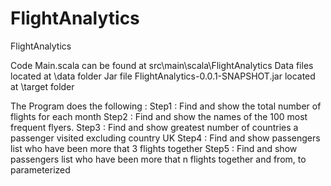 # FlightAnalytics
FlightAnalytics 

Code Main.scala can be found at  src\main\scala\FlightAnalytics
Data files located at \data folder
Jar file FlightAnalytics-0.0.1-SNAPSHOT.jar located at \target folder

The Program does the following :
Step1 :  Find and show the total number of flights for each month
Step2 :  Find and show the names of the 100 most frequent flyers.
Step3 :  Find and show greatest number of countries a passenger visited excluding country UK
Step4 :  Find and show passengers list who have been more that 3 flights together
Step5 :  Find and show passengers list who have been more that n flights together and from, to parameterized 
